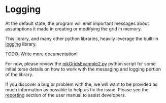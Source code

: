 # Logging

At the default state, the program will emit important messages about
assumptions it made in creating or modifying the grid in memory.

This library, and many other python libraries, heavily leverage the
built-in [logging](https://docs.python.org/3/library/logging.html)
library.

TODO: Write more documentation!

For now, please review the [mkGridsExample2.py](../gridTools/mkGridsExample2.py)
python script for some initial terse details on how to work with the
messaging and logging portion of the library.

If you discover a bug or problem with the, we will want to be provided as much
information as possible to help us fix the issue.  Please see the
[reporting](Reporting.md) section of the user manual to assist developers.
